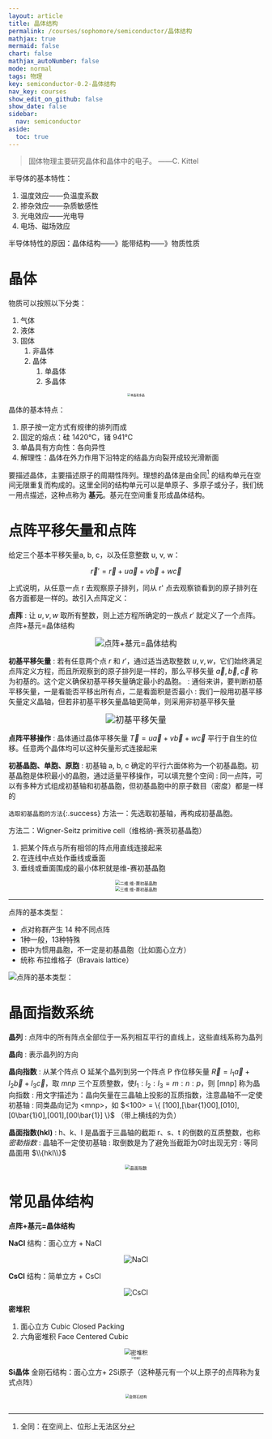 ```yaml
---
layout: article
title: 晶体结构
permalink: /courses/sophomore/semiconductor/晶体结构
mathjax: true
mermaid: false
chart: false
mathjax_autoNumber: false
mode: normal
tags: 物理
key: semiconductor-0.2-晶体结构
nav_key: courses
show_edit_on_github: false
show_date: false
sidebar:
  nav: semiconductor
aside:
  toc: true
---
```


> 固体物理主要研究晶体和晶体中的电子。
> ——C. Kittel

半导体的基本特性：
1. 温度效应——负温度系数
2. 掺杂效应——杂质敏感性
3. 光电效应——光电导
4. 电场、磁场效应

半导体特性的原因：晶体结构——》能带结构——》物质性质

# 晶体

物质可以按照以下分类：
1. 气体
2. 液体
3. 固体
   1. 非晶体
   2. 晶体
      1. 单晶体
      2. 多晶体

<center><img src="http://images.ofweek.com/Upload/News/2016-7/ZZZZZZZZZZZZZZ/qqqqqqqqqqqqq/cy2.jpg" title="单晶和多晶" style="zoom:40%"></center>

晶体的基本特点：
1. 原子按一定方式有规律的排列而成
2. 固定的熔点：硅 1420℃，锗 941℃
3. 单晶具有方向性：各向异性
4. 解理性：晶体在外力作用下沿特定的结晶方向裂开成较光滑断面

要描述晶体，主要描述原子的周期性阵列。理想的晶体是由全同[^1] 的结构单元在空间无限重复而构成的。这里全同的结构单元可以是单原子、多原子或分子，我们统一用点描述，这种点称为 **基元**。基元在空间重复形成晶体结构。

[^1]: 全同：在空间上、位形上无法区分

# 点阵平移矢量和点阵

给定三个基本平移矢量a, b, c，以及任意整数 u, v, w：

$$
\vec{r}' = \vec{r} + u \vec{a} + v \vec{b} + w \vec{c}
$$

上式说明，从任意一点 r 去观察原子排列，同从 r' 点去观察锁看到的原子排列在各方面都是一样的。故引入点阵定义：

**点阵**
: 让 $u, v, w$ 取所有整数，则上述方程所确定的一族点 $r'$ 就定义了一个点阵。点阵+基元=晶体结构

<center><img src="http://image.sciencenet.cn/olddata/kexue.com.cn/upload/blog/images/2009/8/200983082690.jpg" title="点阵+基元=晶体结构" style="zoom:110%"></center>

**初基平移矢量**
: 若有任意两个点 $r$ 和 $r'$，通过适当选取整数 $u, v, w$，它们始终满足点阵定义方程，而且所观察到的原子排列是一样的，那么平移矢量 $\vec{a}, \vec{b}, \vec{c}$ 称为初基的。这个定义确保初基平移矢量确定最小的晶胞。
: 通俗来讲，要判断初基平移矢量，一是看能否平移出所有点，二是看面积是否最小
: 我们一般用初基平移矢量定义晶轴，但若非初基平移矢量晶轴更简单，则采用非初基平移矢量

<center><img src="https://gss3.bdstatic.com/-Po3dSag_xI4khGkpoWK1HF6hhy/baike/s%3D220/sign=9529b83bd0160924d825a519e406359b/b151f8198618367af960a0b02e738bd4b21ce5f6.jpg" title="初基平移矢量" style="zoom:120%"></center>

**点阵平移操作**
: 晶体通过晶体平移矢量 $\vec{T} = u \vec{a} + v \vec{b} + w \vec{c}$ 平行于自生的位移。任意两个晶体均可以这种矢量形式连接起来

**初基晶胞、单胞、原胞**
: 初基轴 a, b, c 确定的平行六面体称为一个初基晶胞。初基晶胞是体积最小的晶胞，通过适量平移操作，可以填充整个空间
: 同一点阵，可以有多种方式组成初基轴和初基晶胞，但初基晶胞中的原子数目（密度）都是一样的

`选取初基晶胞的方法`{:.success}
方法一：先选取初基轴，再构成初基晶胞。

方法二：Wigner-Seitz primitive cell（维格纳-赛茨初基晶胞）

1. 把某个阵点与所有相邻的阵点用直线连接起来
2. 在连线中点处作垂线或垂面
3. 垂线或垂面围成的最小体积就是维-赛初基晶胞

<center><img src="https://www.physics-in-a-nutshell.com/img/content/solid-state-physics/wigner-seitz-cell-construction.svg" title="二维 维-赛初基晶胞" style="zoom:60%"></center>

<center><img src="http://image3.slideserve.com/6090928/wigner-seitz-cell-3d-n.jpg" title="三维 维-赛初基晶胞" style="zoom:60%"></center>

---

点阵的基本类型：
- 点对称群产生 14 种不同点阵
- 1种一般，13种特殊
- 图中为惯用晶胞，不一定是初基晶胞（比如面心立方）
- 统称 布拉维格子（Bravais lattice）

![](https://nanohub.org/app/site/courses/12/3365/slides/023.02.jpg "点阵的基本类型：")

# 晶面指数系统

**晶列**
: 点阵中的所有阵点全部位于一系列相互平行的直线上，这些直线系称为晶列

**晶向**
: 表示晶列的方向

**晶向指数**
: 从某个阵点 O 延某个晶列到另一个阵点 P 作位移矢量 $\vec{R} = l_1 \vec{a} + l_2 \vec{b} + l_3 \vec{c}$，取 $mnp$ 三个互质整数，使$l_1 : l_2 :l_3 = m : n : p$，则 [mnp] 称为晶向指数
: 用文字描述为：晶向矢量在三晶轴上投影的互质指数，注意晶轴不一定使初基轴
: 同类晶向记为 \<mnp\>，如 $<100> = \{ [100],[\bar{1}00],[010],[0\bar{1}0],[001],[00\bar{1}] \}$ （带上横线的为负）

**晶面指数(hkl)**
: h、k、l 是晶面于三晶轴的截距 r、s、t 的倒数的互质整数，也称 *密勒指数*
: 晶轴不一定使初基轴
: 取倒数是为了避免当截距为0时出现无穷
: 等同晶面用 $\\{hkl\\}$

<center><img src="http://a1.att.hudong.com/15/77/01300001330461144591776276150.jpg" title="晶面指数" style="zoom:60%"></center>

# 常见晶体结构

**点阵+基元=晶体结构**

**NaCl** 结构：面心立方 + NaCl

<center><img src="http://res.tongyi.com/resources/article/student/others/0103/g3/11.files/image003.jpg" title="NaCl" style="zoom:100%"></center>

**CsCl** 结构：简单立方 + CsCl

<center><img src="http://www.hxzxs.cn/uploads/image/20160419/1461039511610534.png" title="CsCl" style="zoom:100%"></center>


**密堆积**
1. 面心立方 Cubic Closed Packing
2. 六角密堆积 Face Centered Cubic

<center><img src="https://image.slidesharecdn.com/phys4710lec3-141130131115-conversion-gate02/95/phys-4710-lec-3-29-638.jpg?cb=1417353168" title="密堆积" style="zoom:80%"></center>

<center><img src="https://upload.wikimedia.org/wikipedia/commons/thumb/3/3a/Close_packing.svg/1280px-Close_packing.svg.png" title="密堆积" style="zoom:30%"></center>

**Si晶体** 金刚石结构：面心立方+ 2Si原子（这种基元有一个以上原子的点阵称为复式点阵）

<center><img src="https://image.slideserve.com/738171/si-crystal-structure-n.jpg" title="金刚石结构" style="zoom:50%"></center>


![]()